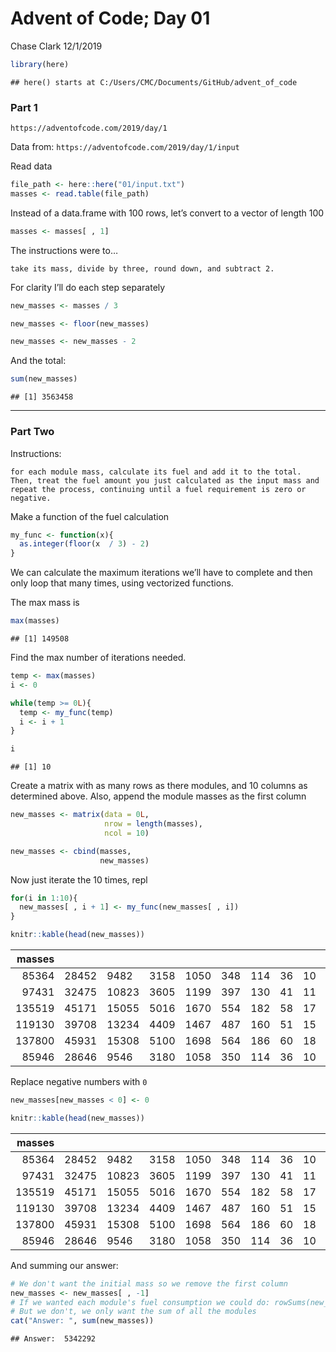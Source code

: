 Advent of Code; Day 01
================
Chase Clark
12/1/2019

``` r
library(here)
```

    ## here() starts at C:/Users/CMC/Documents/GitHub/advent_of_code

### Part 1

`https://adventofcode.com/2019/day/1`

Data from: `https://adventofcode.com/2019/day/1/input`

Read data

``` r
file_path <- here::here("01/input.txt")
masses <- read.table(file_path)
```

Instead of a data.frame with 100 rows, let’s convert to a vector of
length 100

``` r
masses <- masses[ , 1]
```

The instructions were to…

    take its mass, divide by three, round down, and subtract 2.

For clarity I’ll do each step separately

``` r
new_masses <- masses / 3

new_masses <- floor(new_masses)

new_masses <- new_masses - 2 
```

And the total:

``` r
sum(new_masses)
```

    ## [1] 3563458

-----

### Part Two

Instructions:

    for each module mass, calculate its fuel and add it to the total. Then, treat the fuel amount you just calculated as the input mass and repeat the process, continuing until a fuel requirement is zero or negative.

Make a function of the fuel calculation

``` r
my_func <- function(x){
  as.integer(floor(x  / 3) - 2)
}
```

We can calculate the maximum iterations we’ll have to complete and then
only loop that many times, using vectorized functions.

The max mass is

``` r
max(masses)
```

    ## [1] 149508

Find the max number of iterations needed.

``` r
temp <- max(masses)
i <- 0

while(temp >= 0L){
  temp <- my_func(temp)
  i <- i + 1
}

i
```

    ## [1] 10

Create a matrix with as many rows as there modules, and 10 columns as
determined above. Also, append the module masses as the first column

``` r
new_masses <- matrix(data = 0L,
                     nrow = length(masses), 
                     ncol = 10)

new_masses <- cbind(masses, 
                    new_masses)
```

Now just iterate the 10 times, repl

``` r
for(i in 1:10){
  new_masses[ , i + 1] <- my_func(new_masses[ , i])
}

knitr::kable(head(new_masses))
```

| masses |       |       |      |      |     |     |    |    |   |     |
| -----: | ----- | ----- | ---- | ---- | --- | --- | -- | -- | - | --- |
|  85364 | 28452 | 9482  | 3158 | 1050 | 348 | 114 | 36 | 10 | 1 | \-2 |
|  97431 | 32475 | 10823 | 3605 | 1199 | 397 | 130 | 41 | 11 | 1 | \-2 |
| 135519 | 45171 | 15055 | 5016 | 1670 | 554 | 182 | 58 | 17 | 3 | \-1 |
| 119130 | 39708 | 13234 | 4409 | 1467 | 487 | 160 | 51 | 15 | 3 | \-1 |
| 137800 | 45931 | 15308 | 5100 | 1698 | 564 | 186 | 60 | 18 | 4 | \-1 |
|  85946 | 28646 | 9546  | 3180 | 1058 | 350 | 114 | 36 | 10 | 1 | \-2 |

Replace negative numbers with `0`

``` r
new_masses[new_masses < 0] <- 0

knitr::kable(head(new_masses))
```

| masses |       |       |      |      |     |     |    |    |   |   |
| -----: | ----- | ----- | ---- | ---- | --- | --- | -- | -- | - | - |
|  85364 | 28452 | 9482  | 3158 | 1050 | 348 | 114 | 36 | 10 | 1 | 0 |
|  97431 | 32475 | 10823 | 3605 | 1199 | 397 | 130 | 41 | 11 | 1 | 0 |
| 135519 | 45171 | 15055 | 5016 | 1670 | 554 | 182 | 58 | 17 | 3 | 0 |
| 119130 | 39708 | 13234 | 4409 | 1467 | 487 | 160 | 51 | 15 | 3 | 0 |
| 137800 | 45931 | 15308 | 5100 | 1698 | 564 | 186 | 60 | 18 | 4 | 0 |
|  85946 | 28646 | 9546  | 3180 | 1058 | 350 | 114 | 36 | 10 | 1 | 0 |

And summing our answer:

``` r
# We don't want the initial mass so we remove the first column
new_masses <- new_masses[ , -1]
# If we wanted each module's fuel consumption we could do: rowSums(new_masses)
# But we don't, we only want the sum of all the modules
cat("Answer: ", sum(new_masses))
```

    ## Answer:  5342292
